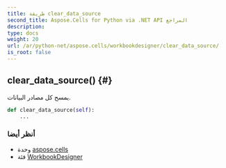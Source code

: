 ```yaml
---
title: طريقة clear_data_source
second_title: Aspose.Cells for Python via .NET API المراجع
description:
type: docs
weight: 20
url: /ar/python-net/aspose.cells/workbookdesigner/clear_data_source/
is_root: false
---
```

##  clear_data_source() {#}
يمسح كل مصادر البيانات.



```python
def clear_data_source(self):
    ...
```





###  أنظر أيضا
* وحدة [aspose.cells](../../)
* فئة [WorkbookDesigner](/cells/ar/python-net/aspose.cells/workbookdesigner)

